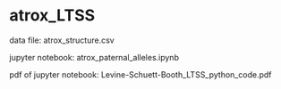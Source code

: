 # atrox_LTSS

data file: atrox_structure.csv


jupyter notebook: atrox_paternal_alleles.ipynb


pdf of jupyter notebook: Levine-Schuett-Booth_LTSS_python_code.pdf   
